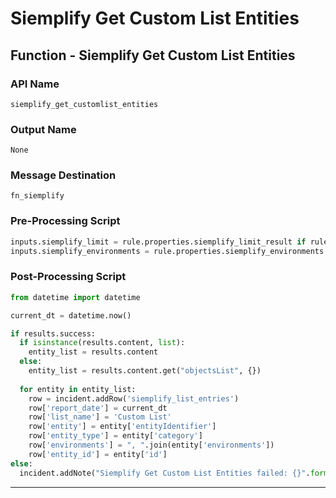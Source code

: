 <!--
    DO NOT MANUALLY EDIT THIS FILE
    THIS FILE IS AUTOMATICALLY GENERATED WITH resilient-sdk codegen
    Generated with resilient-sdk v52.0.0.0.1053
-->

# Siemplify Get Custom List Entities

## Function - Siemplify Get Custom List Entities

### API Name
`siemplify_get_customlist_entities`

### Output Name
`None`

### Message Destination
`fn_siemplify`

### Pre-Processing Script
```python
inputs.siemplify_limit = rule.properties.siemplify_limit_result if rule.properties.siemplify_limit_result else None
inputs.siemplify_environments = rule.properties.siemplify_environments

```

### Post-Processing Script
```python
from datetime import datetime

current_dt = datetime.now()

if results.success:
  if isinstance(results.content, list):
    entity_list = results.content
  else:
    entity_list = results.content.get("objectsList", {})
    
  for entity in entity_list:
    row = incident.addRow('siemplify_list_entries')
    row['report_date'] = current_dt
    row['list_name'] = 'Custom List'
    row['entity'] = entity['entityIdentifier']
    row['entity_type'] = entity['category']
    row['environments'] = ", ".join(entity['environments'])
    row['entity_id'] = entity['id']
else:
  incident.addNote("Siemplify Get Custom List Entities failed: {}".format(results.reason))
```

---

